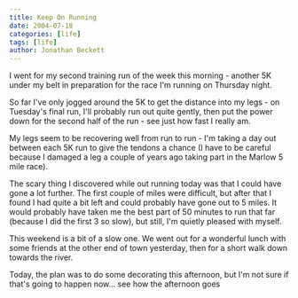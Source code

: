 ```yaml
---
title: Keep On Running
date: 2004-07-18
categories: [life]
tags: [life]
author: Jonathan Beckett
---
```


I went for my second training run of the week this morning - another 5K under my belt in preparation for the race I'm running on Thursday night.

So far I've only jogged around the 5K to get the distance into my legs - on Tuesday's final run, I'll probably run out quite gently, then put the power down for the second half of the run - see just how fast I really am.

My legs seem to be recovering well from run to run - I'm taking a day out between each 5K run to give the tendons a chance (I have to be careful because I damaged a leg a couple of years ago taking part in the Marlow 5 mile race).

The scary thing I discovered while out running today was that I could have gone a lot further. The first couple of miles were difficult, but after that I found I had quite a bit left and could probably have gone out to 5 miles. It would probably have taken me the best part of 50 minutes to run that far (because I did the first 3 so slow), but still, I'm quietly pleased with myself.

This weekend is a bit of a slow one. We went out for a wonderful lunch with some friends at the other end of town yesterday, then for a short walk down towards the river.

Today, the plan was to do some decorating this afternoon, but I'm not sure if that's going to happen now... see how the afternoon goes 